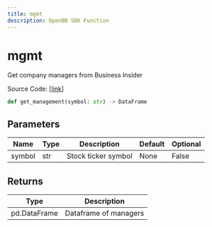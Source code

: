 ```yaml
---
title: mgmt
description: OpenBB SDK Function
---
```


# mgmt

Get company managers from Business Insider

Source Code: [[link](https://github.com/OpenBB-finance/OpenBBTerminal/tree/main/openbb_terminal/stocks/fundamental_analysis/business_insider_model.py#L19)]

```python
def get_management(symbol: str) -> DataFrame
```
## Parameters

| Name | Type | Description | Default | Optional |
| ---- | ---- | ----------- | ------- | -------- |
| symbol | str | Stock ticker symbol | None | False |

## Returns

| Type | Description |
| ---- | ----------- |
| pd.DataFrame | Dataframe of managers |

